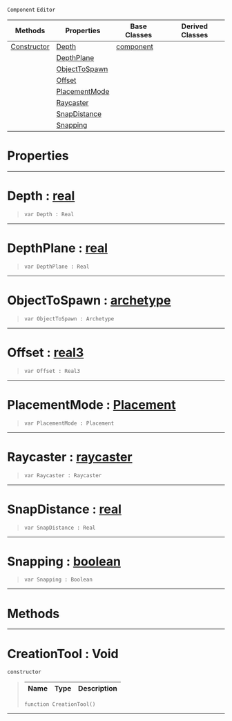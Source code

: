  `Component` `Editor`



|Methods|Properties|Base Classes|Derived Classes|
|---|---|---|---|
|[ Constructor](creationtool.md#creationtool-void)|[ Depth](creationtool.md#depth-zilch-engine-docume)|[component](component.md)| |
| |[ DepthPlane](creationtool.md#depthplane-zilch-engine-d)| | |
| |[ ObjectToSpawn](creationtool.md#objecttospawn-zilch-engin)| | |
| |[ Offset](creationtool.md#offset-zilch-engine-docum)| | |
| |[ PlacementMode](creationtool.md#placementmode-zilch-engin)| | |
| |[ Raycaster](creationtool.md#raycaster-zilch-engine-do)| | |
| |[ SnapDistance](creationtool.md#snapdistance-zilch-engine)| | |
| |[ Snapping](creationtool.md#snapping-zilch-engine-doc)| | |


 #  Properties


---  
 #  Depth : [real](../nada_base_types/real.md)

> 
> ```TS:Nada
> var Depth : Real


---  
 #  DepthPlane : [real](../nada_base_types/real.md)

> 
> ```TS:Nada
> var DepthPlane : Real


---  
 #  ObjectToSpawn : [archetype](archetype.md)

> 
> ```TS:Nada
> var ObjectToSpawn : Archetype


---  
 #  Offset : [real3](../nada_base_types/real3.md)

> 
> ```TS:Nada
> var Offset : Real3


---  
 #  PlacementMode : [Placement](../enum_reference.md#placement)

> 
> ```TS:Nada
> var PlacementMode : Placement


---  
 #  Raycaster : [raycaster](raycaster.md)

> 
> ```TS:Nada
> var Raycaster : Raycaster


---  
 #  SnapDistance : [real](../nada_base_types/real.md)

> 
> ```TS:Nada
> var SnapDistance : Real


---  
 #  Snapping : [boolean](../nada_base_types/boolean.md)

> 
> ```TS:Nada
> var Snapping : Boolean


---  
 #  Methods


---  
 #  CreationTool : Void

 `constructor`

> 
> |Name|Type|Description|
> |---|---|---|
> ```TS:Nada
> function CreationTool()
> ``` 


---  
 

 